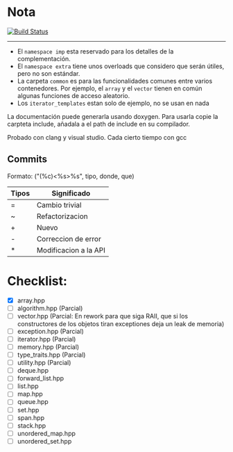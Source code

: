Nota
====

[![Build Status](https://travis-ci.com/Polo123456789/contenedoresSTL.svg?branch=main)](https://travis-ci.com/Polo123456789/contenedoresSTL)

---

* El `namespace imp` esta reservado para los detalles de la complementación.
* El `namespace extra` tiene unos overloads que considero que serán útiles, pero
  no son estándar.
* La carpeta `common` es para las funcionalidades comunes entre varios
  contenedores. Por ejemplo, el `array` y el `vector` tienen en común algunas
  funciones de acceso aleatorio.
* Los `iterator_templates` estan solo de ejemplo, no se usan en nada

La documentación puede generarla usando doxygen. Para usarla copie la carpteta
include, añadala a el path de include en su compilador.

Probado con clang y visual studio. Cada cierto tiempo con gcc

Commits
-------

Formato: ("(%c)<%s>%s", tipo, donde, que)

| Tipos | Significado           |
|-------|-----------------------|
| =     | Cambio trivial        |
| ~     | Refactorizacion       |
| +     | Nuevo                 |
| -     | Correccion de error   |
| *     | Modificacion a la API |

Checklist:
==========

* [X] array.hpp
* [ ] algorithm.hpp (Parcial)
* [ ] vector.hpp (Parcial: En rework para que siga RAII, que si los
  constructores de los objetos tiran exceptiones deja un leak de memoria)
* [ ] exception.hpp (Parcial)
* [ ] iterator.hpp (Parcial)
* [ ] memory.hpp (Parcial)
* [ ] type_traits.hpp (Parcial)
* [ ] utility.hpp (Parcial)
* [ ] deque.hpp
* [ ] forward_list.hpp
* [ ] list.hpp
* [ ] map.hpp
* [ ] queue.hpp
* [ ] set.hpp
* [ ] span.hpp
* [ ] stack.hpp
* [ ] unordered_map.hpp
* [ ] unordered_set.hpp
